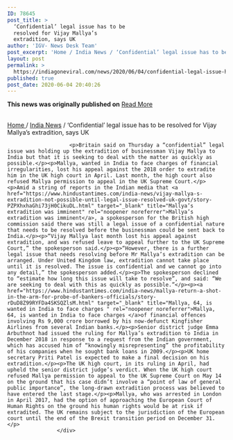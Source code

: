 ```yaml
---
ID: 78645
post_title: >
  ‘Confidential’ legal issue has to be
  resolved for Vijay Mallya’s
  extradition, says UK
author: 'IGV- News Desk Team'
post_excerpt: 'Home / India News / ‘Confidential’ legal issue has to be resolved for Vijay Mallya’s extradition, says UK Britain said on Thursday a “confidential” legal issue was holding up the extradition of businessman Vijay Mallya to India but that it is seeking to deal with the matter as quickly as possible.Mallya, wanted in India to&hellip;'
layout: post
permalink: >
  https://indiagoneviral.com/news/2020/06/04/confidential-legal-issue-has-to-be-resolved-for-vijay-mallyas-extradition-says-uk/78645/india-gone-viral/
published: true
post_date: 2020-06-04 20:40:26
---
```

<b>This news was originally published on</b> <a href="https://www.hindustantimes.com/india-news/confidential-legal-issue-has-to-be-resolved-for-vijay-mallya-s-extradition-says-uk/story-hmne56i2pQFS64y8x972fJ.html" class="button purchase" rel="nofollow noopener noreferrer" target="_blank">Read More</a> <br/><br/><p><a href="https://www.hindustantimes.com/" title="Home">Home </a> / <a href="http://www.hindustantimes.com/india-news/" title="India News">India News</a> / <span>‘Confidential’ legal issue has to be resolved for Vijay Mallya’s extradition, says UK</span>
			</p><div>
						
						<p>Britain said on Thursday a “confidential” legal issue was holding up the extradition of businessman Vijay Mallya to India but that it is seeking to deal with the matter as quickly as possible.</p><p>Mallya, wanted in India to face charges of financial irregularities, lost his appeal against the 2018 order to extradite him in the UK high court in April. Last month, the high court also refused Mallya permission to appeal in the UK Supreme Court.</p><p>Amid a string of reports in the Indian media that <a href="https://www.hindustantimes.com/india-news/vijay-mallya-s-extradition-not-possible-until-legal-issue-resolved-uk-govt/story-PZPXhxhaGhi73jH0CikuDL.html" target="_blank" title="Mallya’s extradition was imminent" rel="noopener noreferrer">Mallya’s extradition was imminent</a>, a spokesperson for the British high commission said there was still a legal issue of a confidential nature that needs to be resolved before the businessman could be sent back to India.</p><p>“Vijay Mallya last month lost his appeal against extradition, and was refused leave to appeal further to the UK Supreme Court,” the spokesperson said.</p><p>“However, there is a further legal issue that needs resolving before Mr Mallya’s extradition can be arranged. Under United Kingdom law, extradition cannot take place until it is resolved. The issue is confidential and we cannot go into any detail,” the spokesperson added.</p><p>The spokesperson declined to “estimate how long this issue will take to resolve”, and said: “We are seeking to deal with this as quickly as possible.”</p><p><a href="https://www.hindustantimes.com/india-news/mallya-return-a-shot-in-the-arm-for-probe-of-bankers-officials/story-rDuD8Z99RYFDa4SKSQZlsM.html" target="_blank" title="Mallya, 64, is wanted in India to face charges " rel="noopener noreferrer">Mallya, 64, is wanted in India to face charges </a>of financial offences involving Rs 9,000 crore borrowed by his now-defunct Kingfisher Airlines from several Indian banks.</p><p>Senior district judge Emma Arbuthnot had issued the ruling for Mallya’s extradition to India in December 2018 in response to a request from the Indian government, which has accused him of “knowingly misrepresenting” the profitability of his companies when he sought bank loans in 2009.</p><p>UK home secretary Priti Patel is expected to make a final decision on his extradition.</p><p>The UK high court, in its ruling in April, had upheld the senior district judge’s verdict. When the UK high court refused Mallya permission to appeal to the UK Supreme Court on May 14 on the ground that his case didn’t involve a “point of law of general public importance”, the long-drawn extradition process was believed to have entered the last stage.</p><p>Mallya, who was arrested in London in April 2017, had the option of approaching the European Court of Human Rights on the ground his human rights would be at risk if extradited. The UK remains subject to the jurisdiction of the European court until the end of the Brexit transition period on December 31. </p>
					</div>